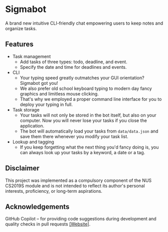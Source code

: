 # Sigmabot

A brand new intuitive CLI-friendly chat empowering users to keep notes and organize tasks.

## Features
* Task management
    * Add tasks of three types: todo, deadline, and event.
    * Specify the date and time for deadlines and events.
* CLI
    * Your typing speed greatly outmatches your GUI orientation? Sigmabot got you!
    * We also prefer old school keyboard typing to modern day fancy graphics and limitless mouse clicking.
    * That's why we employed a proper command line interface for you to deploy your typing in full.
* Task storage
  * Your tasks will not only be stored in the bot itself, but also on your computer. Now you will never lose your tasks if you close the application.
  * The bot will automatically load your tasks from `data/data.json` and save them there whenever you modify your task list.
* Lookup and tagging
  * If you keep forgetting what the next thing you'd fancy doing is, you can always look up your tasks by a keyword, a date or a tag.

## Disclaimer
This project was implemented as a compulsory component of the NUS CS2019S module and is not intended to reflect its author's personal interests, proficiency, or long-term aspirations.

## Acknowledgements

GitHub Copilot – for providing code suggestions during development and quality checks in pull requests <a href="https://github.com/features/copilot">[Website]</a>.
